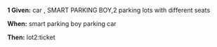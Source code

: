 
**1 Given:**  car , SMART PARKING BOY,2 parking lots with different seats

**When:** smart parking boy parking  car

**Then:**  lot2:ticket